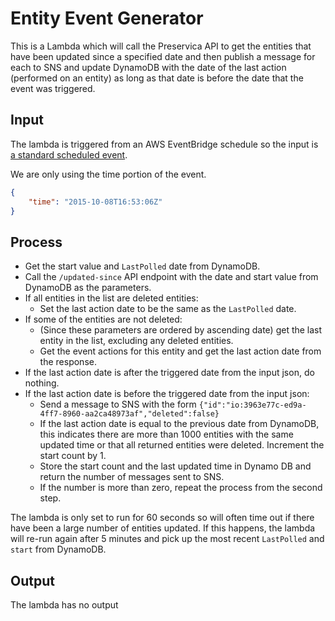 # Entity Event Generator
This is a Lambda which will call the Preservica API to get the entities that have been updated
since a specified date and then publish a message for each to SNS and update DynamoDB with the date
of the last action (performed on an entity) as long as that date is before the date that the event
was triggered.

## Input
The lambda is triggered from an AWS EventBridge schedule so the input is [a standard scheduled event](https://docs.aws.amazon.com/eventbridge/latest/userguide/eb-run-lambda-schedule.html#eb-schedule-create-rule).

We are only using the time portion of the event.

```json
{
    "time": "2015-10-08T16:53:06Z"
}
```

## Process
* Get the start value and `LastPolled` date from DynamoDB.
* Call the `/updated-since` API endpoint with the date and start value from DynamoDB as the parameters.
* If all entities in the list are deleted entities:
  * Set the last action date to be the same as the `LastPolled` date.
* If some of the entities are not deleted: 
  * (Since these parameters are ordered by ascending date) get the last entity in the list, excluding any deleted entities.
  * Get the event actions for this entity and get the last action date from the response.
* If the last action date is after the triggered date from the input json, do nothing.
* If the last action date is before the triggered date from the input json:
  * Send a message to SNS with the form `{"id":"io:3963e77c-ed9a-4ff7-8960-aa2ca48973af","deleted":false}`
  * If the last action date is equal to the previous date from DynamoDB, this indicates there are more than 1000 entities with the same updated time or that all returned entities were deleted. Increment the start count by 1.
  * Store the start count and the last updated time in Dynamo DB and return the number of messages sent to SNS.
  * If the number is more than zero, repeat the process from the second step.

The lambda is only set to run for 60 seconds so will often time out if there have been a large number of entities updated.
If this happens, the lambda will re-run again after 5 minutes and pick up the most recent `LastPolled` and `start` from DynamoDB.

## Output
The lambda has no output
